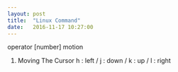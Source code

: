 ```yaml
---
layout: post
title:  "Linux Command"
date:   2016-11-17 10:27:00
---
```


operator [number] motion

1. Moving The Cursor
  h : left / j : down / k : up / l : right
